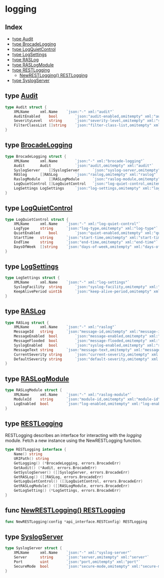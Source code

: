 
# logging

## Index

- [type Audit](#type-audit)
- [type BrocadeLogging](#type-brocadelogging)
- [type LogQuietControl](#type-logquietcontrol)
- [type LogSettings](#type-logsettings)
- [type RASLog](#type-raslog)
- [type RASLogModule](#type-raslogmodule)
- [type RESTLogging](#type-restlogging)
  - [NewRESTLogging() RESTLogging](#func-newrestlogging-restlogging)
- [type SyslogServer](#type-syslogserver)


## type [Audit](<brocadeLogging.go#L15>)
```go
type Audit struct {
	XMLName		xml.Name	`json:"-" xml:"audit"`
	AuditEnabled	bool		`json:"audit-enabled,omitempty" xml:"audit-enabled"`
	SeverityLevel	string		`json:"severity-level,omitempty" xml:"severity-level"`
	FilterClassList	[]string	`json:"filter-class-list,omitempty" xml:"filter-class-list>filter-class"`
}
```

## type [BrocadeLogging](<brocadeLogging.go#L5>)
```go
type BrocadeLogging struct {
	XMLName		xml.Name		`json:"-" xml:"brocade-logging"`
	Audit		Audit			`json:"audit,omitempty" xml:"audit"`
	SyslogServer	[]SyslogServer		`json:"syslog-server,omitempty" xml:"syslog-server"`
	RASlog		[]RASLog		`json:"raslog,omitempty" xml:"raslog"`
	RaslogModule	[]RASLogModule		`json:"raslog-module,omitempty" xml:"raslog-module"`
	LogQuietControl	[]LogQuietControl	`json:"log-quiet-control,omitempty" xml:"log-quiet-control"`
	LogSettings	LogSettings		`json:"log-settings,omitempty" xml:"log-settings"`
}
```

## type [LogQuietControl](<brocadeLogging.go#L46>)
```go
type LogQuietControl struct {
	XMLName		xml.Name	`json:"-" xml:"log-quiet-control"`
	LogType		string		`json:"log-type,omitempty" xml:"log-type"`
	QuietEnabled	bool		`json:"quiet-enabled,omitempty" xml:"quiet-enabled"`
	StartTime	string		`json:"start-time,omitempty" xml:"start-time"`
	EndTime		string		`json:"end-time,omitempty" xml:"end-time"`
	DaysOfWeek	[]string	`json:"days-of-week,omitempty" xml:"days-of-week>day"`
}
```

## type [LogSettings](<brocadeLogging.go#L55>)
```go
type LogSettings struct {
	XMLName		xml.Name	`json:"-" xml:"log-settings"`
	SyslogFacility	string		`json:"syslog-facility,omitempty" xml:"syslog-facility"`
	KeepAlivePeriod	uint16		`json:"keep-alive-period,omitempty" xml:"keep-alive-period"`
}
```

## type [RASLog](<brocadeLogging.go#L29>)
```go
type RASLog struct {
	XMLName		xml.Name	`json:"-" xml:"raslog"`
	MessageId	string		`json:"message-id,omitempty" xml:"message-id"`
	MessageEnabled	bool		`json:"message-enabled,omitempty" xml:"message-enabled"`
	MessageFlooded	bool		`json:"message-flooded,omitempty" xml:"message-flooded"`
	SyslogEnabled	bool		`json:"syslog-enabled,omitempty" xml:"syslog-enabled"`
	MessageText	string		`json:"message-text,omitempty" xml:"message-text"`
	CurrentSeverity	string		`json:"current-severity,omitempty" xml:"current-severity"`
	DefaultSeverity	string		`json:"default-severity,omitempty" xml:"default-severity"`
}
```

## type [RASLogModule](<brocadeLogging.go#L40>)
```go
type RASLogModule struct {
	XMLName		xml.Name	`json:"-" xml:"raslog-module"`
	ModuleId	string		`json:"module-id,omitempty" xml:"module-id"`
	LogEnabled	bool		`json:"log-enabled,omitempty" xml:"log-enabled"`
}
```

## type [RESTLogging](<methods.go#L13>)

RESTLogging describes an interface for interacting with the
*logging* module.
Fetch a new instance using the NewRESTLogging function.
```go
type RESTLogging interface {
	Name() string
	URIPath() string
	GetLogging() (*BrocadeLogging, errors.BrocadeErr)
	GetAudit() (*Audit, errors.BrocadeErr)
	GetSyslogServer() ([]SyslogServer, errors.BrocadeErr)
	GetRASLog() ([]RASLog, errors.BrocadeErr)
	GetLogQuietControl() ([]LogQuietControl, errors.BrocadeErr)
	GetRASLogModule() ([]RASLogModule, errors.BrocadeErr)
	GetLogSetting() (*LogSettings, errors.BrocadeErr)
}
```

## func [NewRESTLogging() RESTLogging](<methods.go#L34>)

```go
func NewRESTLogging(config *api_interface.RESTConfig) RESTLogging
```

## type [SyslogServer](<brocadeLogging.go#L22>)
```go
type SyslogServer struct {
	XMLName		xml.Name	`json:"-" xml:"syslog-server"`
	Server		string		`json:"server,omitempty" xml:"server"`
	Port		uint		`json:"port,omitempty" xml:"port"`
	SecureMode	bool		`json:"secure-mode,omitempty" xml:"secure-mode"`
}
```

